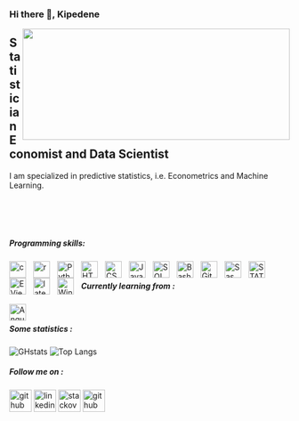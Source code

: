 ### Hi there 👋, Kipedene   
<img src="https://media0.giphy.com/media/u6P4KfXsTadxj4ngTk/giphy.gif?cid=ecf05e47y4hkqaeen6suvot3nciowxeks50pck1rhatvbx2j&rid=giphy.gif&ct=g" width="480" height="200" align="right" frameBorder="0" class="giphy-embed">

## Statistician Economist and Data Scientist
I am specialized in predictive statistics, i.e. Econometrics and Machine Learning.<br/><br/><br/><br/><br/>  

##### Programming skills: 
<img align="left" alt="c" width="30px" style="padding-right:10px;" src="https://cdn.jsdelivr.net/gh/devicons/devicon/icons/c/c-original.svg" />
<img align="left" alt="r" width="30px" style="padding-right:10px;" src="https://cdn.jsdelivr.net/gh/devicons/devicon/icons/r/r-original.svg" />
<img align="left" alt="Python" width="30px" style="padding-right:10px;" src="https://cdn.jsdelivr.net/gh/devicons/devicon/icons/python/python-plain.svg" /><img align="left" alt="HTML" width="30px" style="padding-right:10px;" src="https://cdn.jsdelivr.net/gh/devicons/devicon/icons/html5/html5-plain.svg" />
<img align="left" alt="CSS" width="30px" style="padding-right:10px;" src="https://cdn.jsdelivr.net/gh/devicons/devicon/icons/css3/css3-plain.svg" />
<img align="left" alt="JavaScript" width="30px" style="padding-right:10px;" src="https://cdn.jsdelivr.net/gh/devicons/devicon/icons/javascript/javascript-plain.svg" />
<img align="left" alt="SQL" width="30px" style="padding-right:10px;" src="https://pixhost.icu/avaxhome/2c/18/0059182c.jpg" />
<img align="left" alt="Bash" width="30px" style="padding-right:10px;" src="https://cdn.jsdelivr.net/gh/devicons/devicon/icons/bash/bash-original.svg" />
<img align="left" alt="Git" width="30px" style="padding-right:10px;" src="https://cdn.jsdelivr.net/gh/devicons/devicon/icons/git/git-original.svg" />
<img align="left" alt="Sas" width="30px" style="padding-right:10px;" src="https://cdn.freebiesupply.com/logos/large/2x/sas-6-logo-png-transparent.png" />  
<img align="left" alt="STATA" width="30px" style="padding-right:10px;" src="https://th.bing.com/th/id/R.1fa7e4cd066e2c9a1352c25a53f2e040?rik=kZh2rx6R9fd9Kw&riu=http%3a%2f%2f1.bp.blogspot.com%2f-19bQeJnON-o%2fT2BK3xEJDcI%2fAAAAAAAAAfE%2fz769Z9KHMW4%2fs1600%2fstata_logo_blue.jpg&ehk=RL3SON9PB9dmyX62UYtnYD7achZbrfAQUklIdgfBCVI%3d&risl=&pid=ImgRaw&r=0" />
<img align="left" alt="EViews" width="30px" style="padding-right:10px;" src="https://th.bing.com/th/id/R.415f5d3b599599ac40b97f8ae2989a12?rik=lv9QELE1NMcumA&pid=ImgRaw&r=0" />
<img align="left" alt="latex" width="30px" style="padding-right:10px;" src="https://cdn.jsdelivr.net/gh/devicons/devicon/icons/latex/latex-original.svg" /> <img align="left" alt="Windows, Unix, Gnu/linux And Mac Osx" width="30px" style="padding-right:10px;" src="https://www.clipartmax.com/png/small/301-3018604_examples-include-windows-unix-gnu-linux-and-mac-osx-types-of-system.png"><br/>  

##### Currently learning from :  

<img align="left" alt="Angular" width="30px" style="padding-right:10px;" src="https://cdn.jsdelivr.net/gh/devicons/devicon/icons/angularjs/angularjs-plain.svg" /><br/>

##### Some statistics :
![GHstats ](https://github-readme-stats.vercel.app/api?username=KipedeneCoulibaly&show_icons=true)
![Top Langs](https://github-readme-stats.vercel.app/api/top-langs/?username=KipedeneCoulibaly&layout=compact&theme=dracula)  

##### Follow me on :
[<img src='https://cdn.jsdelivr.net/npm/simple-icons@3.0.1/icons/github.svg' alt='github' height='40'>](https://github.com/KipedeneCoulibaly) 
[<img src='https://cdn.jsdelivr.net/npm/simple-icons@3.0.1/icons/linkedin.svg' alt='linkedin' height='40'>](https://www.linkedin.com/in/kipédènecoulibaly/)
[<img src='https://cdn.jsdelivr.net/npm/simple-icons@3.0.1/icons/stackoverflow.svg' alt='stackoverflow' height='40'>](https://stackoverflow.com/users/19874028/kip%c3%a9d%c3%a8ne-coulibaly)
[<img src='https://cdn.jsdelivr.net/npm/simple-icons@3.0.1/icons/kaggle.svg' alt='github' height='40'>](https://www.kaggle.com/kipedenecoulibaly)
